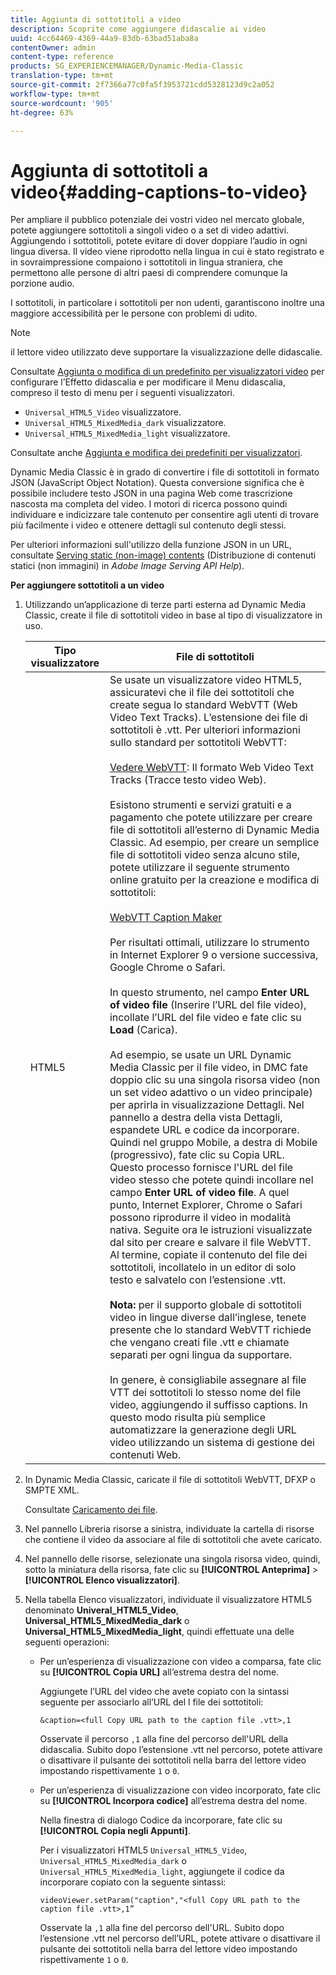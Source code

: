 ```yaml
---
title: Aggiunta di sottotitoli a video
description: Scoprite come aggiungere didascalie ai video
uuid: 4cc64469-4369-44a9-83db-63bad51aba8a
contentOwner: admin
content-type: reference
products: SG_EXPERIENCEMANAGER/Dynamic-Media-Classic
translation-type: tm+mt
source-git-commit: 2f7366a77c0fa5f3953721cdd5328123d9c2a052
workflow-type: tm+mt
source-wordcount: '905'
ht-degree: 63%

---
```



# Aggiunta di sottotitoli a video{#adding-captions-to-video}

Per ampliare il pubblico potenziale dei vostri video nel mercato globale, potete aggiungere sottotitoli a singoli video o a set di video adattivi. Aggiungendo i sottotitoli, potete evitare di dover doppiare l’audio in ogni lingua diversa. Il video viene riprodotto nella lingua in cui è stato registrato e in sovraimpressione compaiono i sottotitoli in lingua straniera, che permettono alle persone di altri paesi di comprendere comunque la porzione audio.

I sottotitoli, in particolare i sottotitoli per non udenti, garantiscono inoltre una maggiore accessibilità per le persone con problemi di udito.

>[!NOTE]
>
>il lettore video utilizzato deve supportare la visualizzazione delle didascalie.

Consultate [Aggiunta o modifica di un predefinito per visualizzatori video](previewing-videos-video-viewer.md#adding_or_editing_a_video_viewer_preset) per configurare l’Effetto didascalia e per modificare il Menu didascalia, compreso il testo di menu per i seguenti visualizzatori.

* `Universal_HTML5_Video` visualizzatore.
* `Universal_HTML5_MixedMedia_dark` visualizzatore.
* `Universal_HTML5_MixedMedia_light` visualizzatore.

Consultate anche [Aggiunta e modifica dei predefiniti per visualizzatori](application-setup.md#adding_and_editing_viewer_presets).

Dynamic Media Classic è in grado di convertire i file di sottotitoli in formato JSON (JavaScript Object Notation). Questa conversione significa che è possibile includere testo JSON in una pagina Web come trascrizione nascosta ma completa del video. I motori di ricerca possono quindi individuare e indicizzare tale contenuto per consentire agli utenti di trovare più facilmente i video e ottenere dettagli sul contenuto degli stessi.

Per ulteriori informazioni sull&#39;utilizzo della funzione JSON in un URL, consultate [Serving static (non-image) contents](https://experienceleague.adobe.com/docs/dynamic-media-developer-resources/image-serving-api/image-serving-api/c-serving-static-nonimage-contents.html?lang=en#image-serving-api) (Distribuzione di contenuti statici (non immagini) in *Adobe Image Serving API Help*).

**Per aggiungere sottotitoli a un video**

1. Utilizzando un’applicazione di terze parti esterna ad Dynamic Media Classic, create il file di sottotitoli video in base al tipo di visualizzatore in uso.

   | Tipo visualizzatore | File di sottotitoli |
   |--- |--- |
   | HTML5 | Se usate un visualizzatore video HTML5, assicuratevi che il file dei sottotitoli che create segua lo standard WebVTT (Web Video Text Tracks). L’estensione dei file di sottotitoli è .vtt. Per ulteriori informazioni sullo standard per sottotitoli WebVTT:<br><br>[Vedere WebVTT](https://dev.w3.org/html5/webvtt/): Il formato Web Video Text Tracks (Tracce testo video Web). <br><br>Esistono strumenti e servizi gratuiti e a pagamento che potete utilizzare per creare file di sottotitoli all’esterno di Dynamic Media Classic. Ad esempio, per creare un semplice file di sottotitoli video senza alcuno stile, potete utilizzare il seguente strumento online gratuito per la creazione e modifica di sottotitoli: <br><br>[WebVTT Caption Maker](https://testdrive-archive.azurewebsites.net/Graphics/CaptionMaker/Default.html) <br><br>Per risultati ottimali, utilizzare lo strumento in Internet Explorer 9 o versione successiva, Google Chrome o Safari. <br><br>In questo strumento, nel campo <b>Enter URL of video file</b> (Inserire l’URL del file video), incollate l’URL del file video e fate clic su <b>Load</b> (Carica). <br><br>Ad esempio, se usate un URL Dynamic Media Classic per il file video, in DMC fate doppio clic su una singola risorsa video (non un set video adattivo o un video principale) per aprirla in visualizzazione Dettagli. Nel pannello a destra della vista Dettagli, espandete URL e codice da incorporare. Quindi nel gruppo Mobile, a destra di Mobile (progressivo), fate clic su Copia URL. Questo processo fornisce l&#39;URL del file video stesso che potete quindi incollare nel campo <b>Enter URL of video file</b>. A quel punto, Internet Explorer, Chrome o Safari possono riprodurre il video in modalità nativa. Seguite ora le istruzioni visualizzate dal sito per creare e salvare il file WebVTT. Al termine, copiate il contenuto del file dei sottotitoli, incollatelo in un editor di solo testo e salvatelo con l’estensione .vtt. <br><br><b>Nota:</b> per il supporto globale di sottotitoli video in lingue diverse dall’inglese, tenete presente che lo standard WebVTT richiede che vengano creati file .vtt e chiamate separati per ogni lingua da supportare. <br><br>In genere, è consigliabile assegnare al file VTT dei sottotitoli lo stesso nome del file video, aggiungendo il suffisso captions. In questo modo risulta più semplice automatizzare la generazione degli URL video utilizzando un sistema di gestione dei contenuti Web. |

1. In Dynamic Media Classic, caricate il file di sottotitoli WebVTT, DFXP o SMPTE XML.

   Consultate [Caricamento dei file](uploading-files.md#uploading_files).

1. Nel pannello Libreria risorse a sinistra, individuate la cartella di risorse che contiene il video da associare al file di sottotitoli che avete caricato.
1. Nel pannello delle risorse, selezionate una singola risorsa video, quindi, sotto la miniatura della risorsa, fate clic su **[!UICONTROL Anteprima]** > **[!UICONTROL Elenco visualizzatori]**.
1. Nella tabella Elenco visualizzatori, individuate il visualizzatore HTML5 denominato **Univeral_HTML5_Video**, **Universal_HTML5_MixedMedia_dark** o **Universal_HTML5_MixedMedia_light**, quindi effettuate una delle seguenti operazioni:

   * Per un’esperienza di visualizzazione con video a comparsa, fate clic su **[!UICONTROL Copia URL]** all’estrema destra del nome.

      Aggiungete l’URL del video che avete copiato con la sintassi seguente per associarlo all’URL del l file dei sottotitoli:

      `&caption=<full Copy URL path to the caption file .vtt>,1`

      Osservate il percorso `,1` alla fine del percorso dell&#39;URL della didascalia. Subito dopo l’estensione .vtt nel percorso, potete attivare o disattivare il pulsante dei sottotitoli nella barra del lettore video impostando rispettivamente `1` o `0`.

   * Per un’esperienza di visualizzazione con video incorporato, fate clic su **[!UICONTROL Incorpora codice]** all’estrema destra del nome.

      Nella finestra di dialogo Codice da incorporare, fate clic su **[!UICONTROL Copia negli Appunti]**.

      Per i visualizzatori HTML5 `Universal_HTML5_Video`, `Universal_HTML5_MixedMedia_dark` o `Universal_HTML5_MixedMedia_light`, aggiungete il codice da incorporare copiato con la seguente sintassi:

      `videoViewer.setParam("caption","<full Copy URL path to the caption file .vtt>,1”`

      Osservate la `,1` alla fine del percorso dell&#39;URL. Subito dopo l’estensione .vtt nel percorso dell’URL, potete attivare o disattivare il pulsante dei sottotitoli nella barra del lettore video impostando rispettivamente `1` o `0`.

